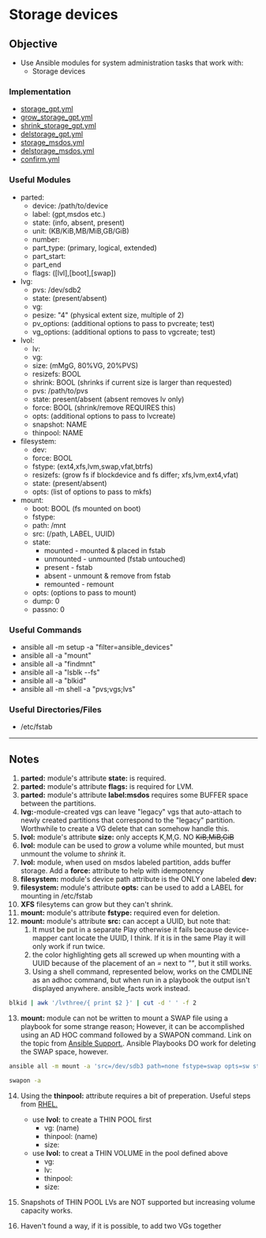 # Storage devices

## Objective 
* Use Ansible modules for system administration tasks that work with:
	* Storage devices

### Implementation
* [storage_gpt.yml](storage_gpt.yml)
* [grow_storage_gpt.yml](grow_storage_gpt.yml)
* [shrink_storage_gpt.yml](shrink_storage_gpt.yml)
* [delstorage_gpt.yml](delstorage_gpt.yml)
* [storage_msdos.yml](storage_msdos.yml)
* [delstorage_msdos.yml](delstorage_msdos.yml)
* [confirm.yml](confirm.yml)

### Useful Modules
* parted:
	* device: /path/to/device
	* label: (gpt,msdos etc.)
	* state: (info, absent, present)
	* unit: (KB/KiB,MB/MiB,GB/GiB) 
	* number: 
	* part_type: (primary, logical, extended)
	* part_start: 
	* part_end
	* flags: ([lvl],[boot],[swap])
* lvg:
	* pvs: /dev/sdb2
	* state: (present/absent)
	* vg:
	* pesize: "4" (physical extent size, multiple of 2)
	* pv_options: (additional options to pass to pvcreate; test)
	* vg_options: (additional options to pass to vgcreate; test)
* lvol:
	* lv:
	* vg:
	* size: (mMgG, 80%VG, 20%PVS)
	* resizefs: BOOL
	* shrink: BOOL (shrinks if current size is larger than requested)
	* pvs: /path/to/pvs
	* state: present/absent (absent removes lv only)
	* force: BOOL (shrink/remove REQUIRES this)
	* opts: (additional options to pass to lvcreate)
	* snapshot: NAME
	* thinpool: NAME
* filesystem:
	* dev:
	* force: BOOL
	* fstype: (ext4,xfs,lvm,swap,vfat,btrfs)
	* resizefs: (grow fs if blockdevice and fs differ; xfs,lvm,ext4,vfat)
	* state: (present/absent)
	* opts: (list of options to pass to mkfs)
* mount:
	* boot: BOOL (fs mounted on boot)
	* fstype:
	* path: /mnt
	* src: (/path, LABEL, UUID)
	* state: 
		* mounted - mounted & placed in fstab
		* unmounted - unmounted (fstab untouched)
		* present - fstab
		* absent - unmount & remove from fstab
		* remounted - remount
	* opts: (options to pass to mount)
	* dump: 0
	* passno: 0 
	  

### Useful Commands
* ansible all -m setup -a "filter=ansible_devices"
* ansible all -a "mount"
* ansible all -a "findmnt"
* ansible all -a "lsblk --fs"
* ansible all -a "blkid"
* ansible all -m shell -a "pvs;vgs;lvs"

### Useful Directories/Files
* /etc/fstab

---

## Notes

1. **parted:** module's attribute **state:** is required.
2. **parted:** module's attribute **flags:** is required for LVM.
3. **parted:** module's attribute **label:msdos** requires some BUFFER space between the partitions.
4. **lvg:**-module-created vgs can leave "legacy" vgs that auto-attach to newly created partitions that correspond to the "legacy" partition. Worthwhile to create a VG delete that can somehow handle this. 
5. **lvol:** module's attribute **size:** only accepts K,M,G. NO ~~KiB,MiB,GiB~~
6. **lvol:** module can be used to _grow_ a volume while mounted, but must unmount the volume to _shrink_ it.
7. **lvol:** module, when used on msdos labeled partition, adds buffer storage. Add a **force:** attribute to help with idempotency
8. **filesystem:** module's device path attribute is the ONLY one labeled **dev:**
9. **filesystem:** module's attribute **opts:** can be used to add a LABEL for mounting in /etc/fstab
10. **XFS** filesytems can grow but they can't shrink. 
11. **mount:** module's attribute **fstype:** required even for deletion.
12. **mount:** module's attribute **src:** can accept a UUID, but note that:
	1. It must be put in a separate Play otherwise it fails because device-mapper cant locate the UUID, I think. If it is in the same Play it will only work if run twice.
	2. the color highlighting gets all screwed up when mounting with a UUID because of the placement of an _=_ next to _""_, but it still works.
	3. Using a shell command, represented below, works on the CMDLINE as an adhoc command, but when run in a playbook the output isn't displayed anywhere. ansible_facts work instead.
```zsh
blkid | awk '/lvthree/{ print $2 }' | cut -d ' ' -f 2
```

13. **mount:** module can not be written to mount a SWAP file using a playbook for some strange reason; However, it can be accomplished using an AD HOC command followed by a SWAPON command. Link on the topic from [Ansible Support.](https://github.com/ansible/ansible/issues/29647). Ansible Playbooks DO work for deleting the SWAP space, however.
```zsh
ansible all -m mount -a 'src=/dev/sdb3 path=none fstype=swap opts=sw state=present'
```

```zsh
swapon -a
```

14. Using the **thinpool:** attribute requires a bit of preperation. Useful steps from [RHEL.](https://blog.purestorage.com/purely-technical/data-reduction-deep-dive-is-thin-provisioning-data-reduction/)
	* use **lvol:** to create a THIN POOL first
		- vg: (name)
		- thinpool: (name)
		- size: 
	* use **lvol:** to creat a THIN VOLUME in the pool defined above
		- vg:
		- lv:
		- thinpool:
		- size:
15. Snapshots of THIN POOL LVs are NOT supported but increasing volume capacity works.

16. Haven't found a way, if it is possible, to add two VGs together
